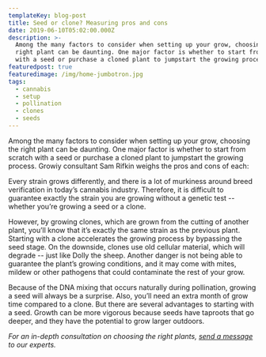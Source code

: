 ```yaml
---
templateKey: blog-post
title: Seed or clone? Measuring pros and cons
date: 2019-06-10T05:02:00.000Z
description: >-
  Among the many factors to consider when setting up your grow, choosing the
  right plant can be daunting. One major factor is whether to start from scratch
  with a seed or purchase a cloned plant to jumpstart the growing process.
featuredpost: true
featuredimage: /img/home-jumbotron.jpg
tags:
  - cannabis
  - setup
  - pollination
  - clones
  - seeds
---
```

Among the many factors to consider when setting up your grow, choosing the right plant can be daunting. One major factor is whether to start from scratch with a seed or purchase a cloned plant to jumpstart the growing process. Growiy consultant Sam Rifkin weighs the pros and cons of each:



Every strain grows differently, and there is a lot of murkiness around breed verification in today’s cannabis industry. Therefore, it is difficult to guarantee exactly the strain you are growing without a genetic test -- whether you’re growing a seed or a clone.



However, by growing clones, which are grown from the cutting of another plant, you’ll know that it’s exactly the same strain as the previous plant. Starting with a clone accelerates the growing process by bypassing the seed stage. On the downside, clones use old cellular material, which will degrade -- just like Dolly the sheep. Another danger is not being able to guarantee the plant’s growing conditions, and it may come with mites, mildew or other pathogens that could contaminate the rest of your grow. 



Because of the DNA mixing that occurs naturally during pollination, growing a seed will always be a surprise. Also, you’ll need an extra month of grow time compared to a clone. But there are several advantages to starting with a seed. Growth can be more vigorous because seeds have taproots that go deeper, and they have the potential to grow larger outdoors. 



_For an in-depth consultation on choosing the right plants,_ [_send a message_](https://www.growiy.com/free-help-growing-cannabis/) _to our experts._
